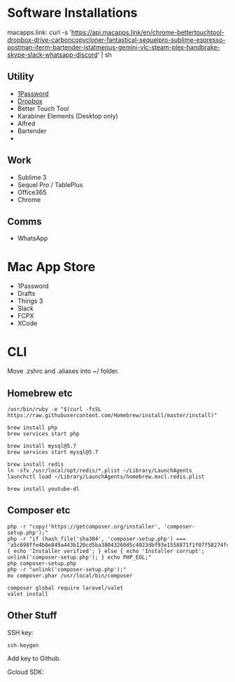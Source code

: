 # Software Installations

macapps.link: curl -s 'https://api.macapps.link/en/chrome-bettertouchtool-dropbox-drive-carboncopycloner-fantastical-sequelpro-sublime-espresso-postman-iterm-bartender-istatmenus-gemini-vlc-steam-plex-handbrake-skype-slack-whatsapp-discord' | sh


## Utility
- [1Password](https://1password.com/downloads/mac/)
- [Dropbox](https://www.dropbox.com/install)
- Better Touch Tool
- Karabiner Elements (Desktop only)
- Alfred
- Bartender
- 


## Work
- Sublime 3
- Sequel Pro / TablePlus
- Office365
- Chrome

## Comms
- WhatsApp

# Mac App Store
- 1Password
- Drafts
- Things 3
- Slack
- FCPX
- XCode

# CLI
Move .zshrc and .aliases into ~/ folder.


## Homebrew etc
```
/usr/bin/ruby -e "$(curl -fsSL https://raw.githubusercontent.com/Homebrew/install/master/install)"

brew install php
brew services start php

brew install mysql@5.7
brew services start mysql@5.7

brew install redis
ln -sfv /usr/local/opt/redis/*.plist ~/Library/LaunchAgents
launchctl load ~/Library/LaunchAgents/homebrew.mxcl.redis.plist

brew install youtube-dl

```

## Composer etc

```
php -r "copy('https://getcomposer.org/installer', 'composer-setup.php');"
php -r "if (hash_file('sha384', 'composer-setup.php') === 'a5c698ffe4b8e849a443b120cd5ba38043260d5c4023dbf93e1558871f1f07f58274fc6f4c93bcfd858c6bd0775cd8d1') { echo 'Installer verified'; } else { echo 'Installer corrupt'; unlink('composer-setup.php'); } echo PHP_EOL;"
php composer-setup.php
php -r "unlink('composer-setup.php');"
mv composer.phar /usr/local/bin/composer

composer global require laravel/valet
valet install
```

## Other Stuff
SSH key:

`ssh-keygen`

Add key to Github.

Gcloud SDK:


